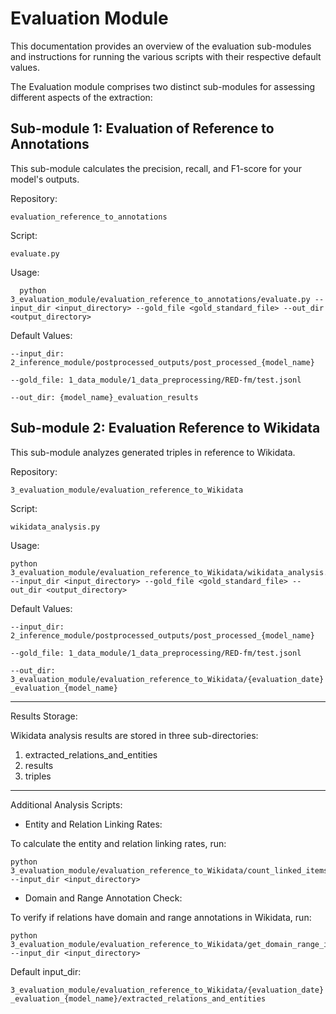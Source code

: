 Evaluation Module
===============================

This documentation provides an overview of the evaluation sub-modules and instructions for running the various scripts with their respective default values.

The Evaluation module comprises two distinct sub-modules for assessing different aspects of the extraction:

Sub-module 1: Evaluation of Reference to Annotations
-----------------------------------------------------
This sub-module calculates the precision, recall, and F1-score for your model's outputs.

Repository:

`evaluation_reference_to_annotations`

Script:

  `evaluate.py`

Usage:

```
  python 3_evaluation_module/evaluation_reference_to_annotations/evaluate.py --input_dir <input_directory> --gold_file <gold_standard_file> --out_dir <output_directory>
```

Default Values:

  `--input_dir: 2_inference_module/postprocessed_outputs/post_processed_{model_name}`
  
  `--gold_file: 1_data_module/1_data_preprocessing/RED-fm/test.jsonl`
  
  `--out_dir: {model_name}_evaluation_results`


Sub-module 2: Evaluation Reference to Wikidata
----------------------------------------------
This sub-module analyzes generated triples in reference to Wikidata.

Repository:

  `3_evaluation_module/evaluation_reference_to_Wikidata`

Script:

  `wikidata_analysis.py`

Usage:

  ```
  python 3_evaluation_module/evaluation_reference_to_Wikidata/wikidata_analysis.py --input_dir <input_directory> --gold_file <gold_standard_file> --out_dir <output_directory>
```

Default Values:

  `--input_dir: 2_inference_module/postprocessed_outputs/post_processed_{model_name}`
  
  `--gold_file: 1_data_module/1_data_preprocessing/RED-fm/test.jsonl`
  
  `--out_dir: 3_evaluation_module/evaluation_reference_to_Wikidata/{evaluation_date}_evaluation_{model_name}`

----------------------------------------------
Results Storage: 

Wikidata analysis results are stored in three sub-directories:

1. extracted_relations_and_entities
2. results
3. triples

----------------------------------------------
Additional Analysis Scripts:

* Entity and Relation Linking Rates:

To calculate the entity and relation linking rates, run:

```
python 3_evaluation_module/evaluation_reference_to_Wikidata/count_linked_items.py --input_dir <input_directory>
```

* Domain and Range Annotation Check:

To verify if relations have domain and range annotations in Wikidata, run:

```
python 3_evaluation_module/evaluation_reference_to_Wikidata/get_domain_range_info.py --input_dir <input_directory>
```

Default input_dir:

`3_evaluation_module/evaluation_reference_to_Wikidata/{evaluation_date}_evaluation_{model_name}/extracted_relations_and_entities`
